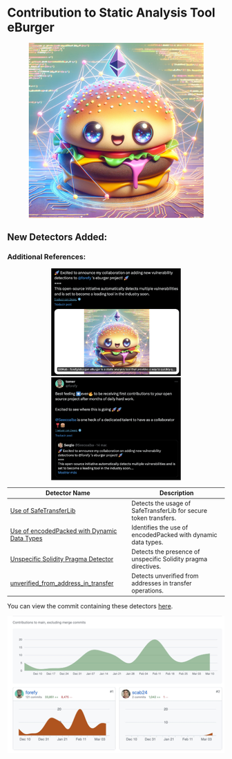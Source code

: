 # Contribution to Static Analysis Tool eBurger

<p align="center">
<img width="405" alt="image" src="image/eburger.png">
</p>

## New Detectors Added:

### Additional References:


<p align="center">
  <a href="https://twitter.com/Seecoalba/status/1768249500940833140">
    <img src="image/twitt_1.png" width="300" alt="Twitter Post 1">
  </a>
  <a href="https://twitter.com/forefy/status/1768251523622928793">
    <img src="image/twitt_2.png" width="300" alt="Twitter Post 2">
  </a>
</p>

| Detector Name                         | Description                                                      |
|---------------------------------------|------------------------------------------------------------------|
| [Use of SafeTransferLib](https://github.com/forefy/eburger/blob/main/eburger/templates/use_of_safetransferlib.yaml)               | Detects the usage of SafeTransferLib for secure token transfers. |
| [Use of encodedPacked with Dynamic Data Types](https://github.com/forefy/eburger/blob/main/eburger/templates/use_of_encodepacked.yaml) | Identifies the use of encodedPacked with dynamic data types.     |
| [Unspecific Solidity Pragma Detector](https://github.com/forefy/eburger/blob/main/eburger/templates/unspecific_pragma_detector.yaml)   | Detects the presence of unspecific Solidity pragma directives.    |
| [unverified_from_address_in_transfer](https://github.com/forefy/eburger/blob/main/eburger/templates/unverified_from_address_in_transfer.yaml)  | Detects unverified from addresses in transfer operations.         |

You can view the commit containing these detectors [here](https://github.com/forefy/eburger/commit/32594e64500837bbc7ba93b6555287d45cf52a37).



<p align="center">
<img width="900" alt="image" src="image/colab.png">
</p>
